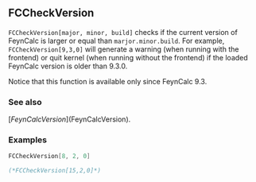 ## FCCheckVersion

`FCCheckVersion[major, minor, build]` checks if the current version of FeynCalc is larger or equal than `marjor.minor.build`. For example, `FCCheckVersion[9,3,0]` will generate a warning (when running with the frontend) or quit kernel (when running without the frontend) if the loaded FeynCalc version is older than 9.3.0.

Notice that this function is available only since FeynCalc 9.3.

### See also

[$FeynCalcVersion]($FeynCalcVersion).

### Examples

```mathematica
FCCheckVersion[8, 2, 0]
```

```mathematica
(*FCCheckVersion[15,2,0]*)
```